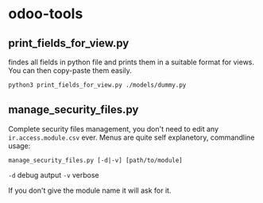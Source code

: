 # odoo-tools

## print_fields_for_view.py
findes all fields in python file and prints them in a suitable format for views. You can then copy-paste them easily.
```bash
python3 print_fields_for_view.py ./models/dummy.py
```

## manage_security_files.py
Complete security files management, you don't need to edit any `ir.access.module.csv` ever.
Menus are quite self explanetory, commandline usage:
```
manage_security_files.py [-d|-v] [path/to/module]
```

`-d` debug autput
`-v` verbose

If you don't give the module name it will ask for it.
